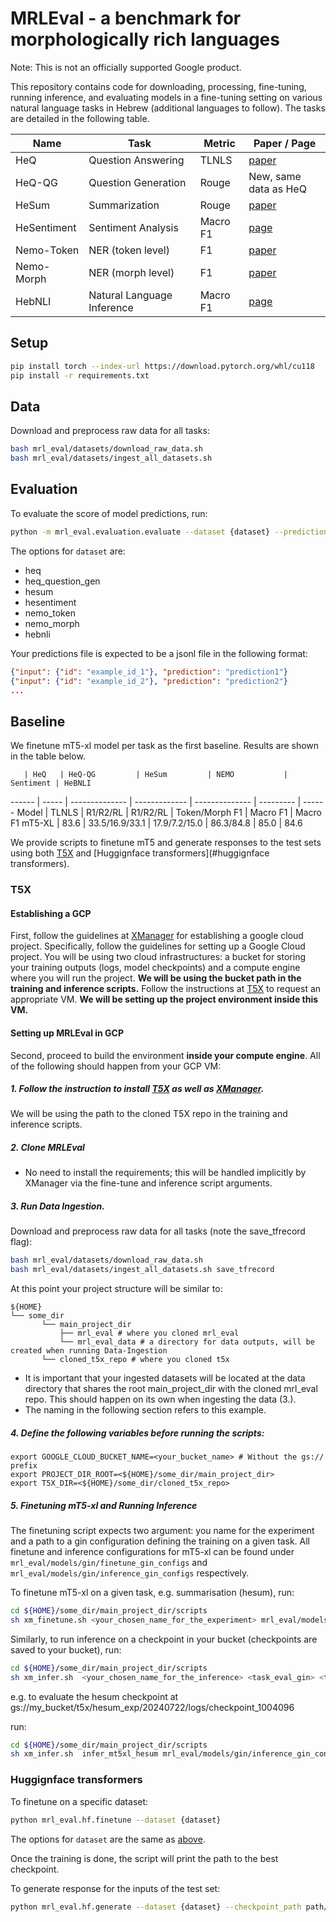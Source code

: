 # MRLEval - a benchmark for morphologically rich languages
Note: This is not an officially supported Google product.

This repository contains code for downloading, processing, fine-tuning, running
inference, and evaluating models in a fine-tuning setting on various natural
language tasks in Hebrew (additional languages to follow). The tasks are
detailed in the following table.

Name        | Task                       | Metric   | Paper / Page
----------- | -------------------------- | -------- | ------------
HeQ         | Question Answering         | TLNLS    | [paper](https://aclanthology.org/2023.findings-emnlp.915/)
HeQ-QG      | Question Generation        | Rouge    | New, same data as HeQ
HeSum       | Summarization              | Rouge    | [paper](https://arxiv.org/pdf/2406.03897)
HeSentiment | Sentiment Analysis         | Macro F1 | [page](https://huggingface.co/datasets/HebArabNlpProject/HebrewSentiment)
Nemo-Token  | NER (token level)          | F1       | [paper](https://arxiv.org/pdf/2007.15620)
Nemo-Morph  | NER (morph level)          | F1       | [paper](https://arxiv.org/pdf/2007.15620)
HebNLI      | Natural Language Inference | Macro F1 | [page](https://github.com/NNLP-IL/HebNLI)

## Setup

```bash
pip install torch --index-url https://download.pytorch.org/whl/cu118
pip install -r requirements.txt
```

## Data

Download and preprocess raw data for all tasks:

```bash
bash mrl_eval/datasets/download_raw_data.sh
bash mrl_eval/datasets/ingest_all_datasets.sh
```

## Evaluation

To evaluate the score of model predictions, run:

```bash
python -m mrl_eval.evaluation.evaluate --dataset {dataset} --prediction_path path/to/prediction/file
```

The options for `dataset` are:

*   heq
*   heq_question_gen
*   hesum
*   hesentiment
*   nemo_token
*   nemo_morph
*   hebnli

Your predictions file is expected to be a jsonl file in the following format:

```json
{"input": {"id": "example_id_1"}, "prediction": "prediction1"}
{"input": {"id": "example_id_2"}, "prediction": "prediction2"}
...
```

## Baseline

We finetune mT5-xl model per task as the first baseline. Results are shown in
the table below.

       | HeQ   | HeQ-QG         | HeSum         | NEMO           | Sentiment | HeBNLI
------ | ----- | -------------- | ------------- | -------------- | --------- | ------
Model  | TLNLS | R1/R2/RL       | R1/R2/RL      | Token/Morph F1 | Macro F1  | Macro F1
mT5-XL | 83.6  | 33.5/16.9/33.1 | 17.9/7.2/15.0 | 86.3/84.8      | 85.0     | 84.6

We provide scripts to finetune mT5 and generate responses to the test sets using
both [T5X](#t5x) and [Huggignface transformers](#huggignface transformers).

### T5X

#### Establishing a GCP

First, follow the guidelines at
[XManager](https://github.com/google-deepmind/xmanager) for establishing a
google cloud project. Specifically, follow the guidelines for setting up a
Google Cloud project. You will be using two cloud infrastructures: a bucket for
storing your training outputs (logs, model checkpoints) and a compute engine where you will run the
project. **We will be using the bucket path in the training and inference
scripts.** Follow the instructions at
[T5X](https://github.com/google-research/t5x) to request an appropriate VM. **We
will be setting up the project environment inside this VM.**

#### Setting up MRLEval in GCP

Second, proceed to build the environment **inside your compute engine**. All of
the following should happen from your GCP VM:

##### 1. Follow the instruction to install [T5X](https://github.com/google-research/t5x) as well as [XManager](https://github.com/google-deepmind/xmanager).

We will be using the path to the cloned T5X repo in the training and inference
scripts.

##### 2. Clone MRLEval

*   No need to install the requirements; this will be handled implicitly by
    XManager via the fine-tune and inference script arguments.

##### 3. Run Data Ingestion.

Download and preprocess raw data for all tasks (note the save_tfrecord flag):

```bash
bash mrl_eval/datasets/download_raw_data.sh
bash mrl_eval/datasets/ingest_all_datasets.sh save_tfrecord
```

At this point your project structure will be similar to:

```
${HOME}
└── some_dir
       └── main_project_dir
           ├── mrl_eval # where you cloned mrl_eval
           └── mrl_eval_data # a directory for data outputs, will be created when running Data-Ingestion
       └── cloned_t5x_repo # where you cloned t5x
```

*   It is important that your ingested datasets will be located at the data
    directory that shares the root main_project_dir with the cloned mrl_eval
    repo. This should happen on its own when ingesting the data (3.).
*   The naming in the following section refers to this example.

##### 4. Define the following variables before running the scripts:

```
export GOOGLE_CLOUD_BUCKET_NAME=<your_bucket_name> # Without the gs:// prefix
export PROJECT_DIR_ROOT=<${HOME}/some_dir/main_project_dir>
export T5X_DIR=<${HOME}/some_dir/cloned_t5x_repo>
```

##### 5. Finetuning mT5-xl and Running Inference

The finetuning script expects two argument: you name for the experiment and a
path to a gin configuration defining the training on a given task. All finetune
and inference configurations for mT5-xl can be found under
`mrl_eval/models/gin/finetune_gin_configs` and
`mrl_eval/models/gin/inference_gin_configs` respectively.

To finetune mT5-xl on a given task, e.g. summarisation (hesum), run:

```bash
cd ${HOME}/some_dir/main_project_dir/scripts
sh xm_finetune.sh <your_chosen_name_for_the_experiment> mrl_eval/models/gin/finetune_gin_configs/finetune_mt5_xl_hesum.gin
```

Similarly, to run inference on a checkpoint in your bucket (checkpoints are
saved to your bucket), run:

```bash
cd ${HOME}/some_dir/main_project_dir/scripts
sh xm_infer.sh  <your_chosen_name_for_the_inference> <task_eval_gin> <the_path_to_the_checkpoint>
```

e.g. to evaluate the hesum checkpoint at
gs://my_bucket/t5x/hesum_exp/20240722/logs/checkpoint_1004096

run:

```bash
cd ${HOME}/some_dir/main_project_dir/scripts
sh xm_infer.sh  infer_mt5xl_hesum mrl_eval/models/gin/inference_gin_configs/eval_mt5_xl_hesentiment.gin gs://my_bucket/t5x/hesum_exp/20240722/logs/checkpoint_1004096
```

### Huggignface transformers

To finetune on a specific dataset:

```bash
python mrl_eval.hf.finetune --dataset {dataset}
```

The options for `dataset` are the same as [above](#evaluation).

Once the training is done, the script will print the path to the best
checkpoint.

To generate response for the inputs of the test set:

```bash
python mrl_eval.hf.generate --dataset {dataset} --checkpoint_path path/to/checkpoint
```
